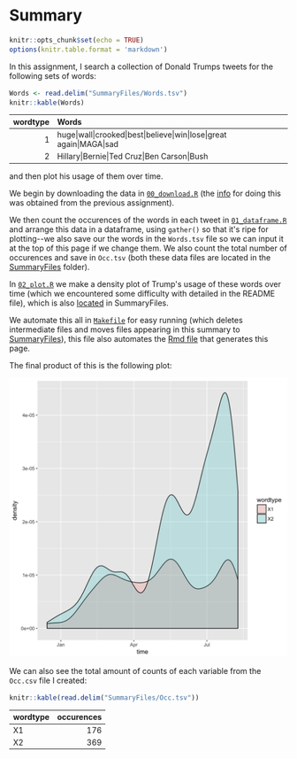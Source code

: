 # Summary


```r
knitr::opts_chunk$set(echo = TRUE)
options(knitr.table.format = 'markdown')
```

In this assignment, I search a collection of Donald Trumps tweets for the following sets of words:


```r
Words <- read.delim("SummaryFiles/Words.tsv")
knitr::kable(Words)
```



| wordtype|Words                                                                                                     |
|--------:|:---------------------------------------------------------------------------------------------------------|
|        1|huge&#124;wall&#124;crooked&#124;best&#124;believe&#124;win&#124;lose&#124;great again&#124;MAGA&#124;sad |
|        2|Hillary&#124;Bernie&#124;Ted Cruz&#124;Ben Carson&#124;Bush                                               |

and then plot his usage of them over time.

We begin by downloading the data in [`00_download.R`](https://github.com/arsbar24/STAT545-hw-barton-alistair/blob/master/hw07/MakeFiles/00_download.R) (the [info](https://jennybc.github.io/purrr-tutorial/ls08_trump-tweets.html) for doing this was obtained from the previous assignment). 

We then count the occurences of the words in each tweet in [`01_dataframe.R`](https://github.com/arsbar24/STAT545-hw-barton-alistair/blob/master/hw07/MakeFiles/01_dataframe.R) and arrange this data in a dataframe, using `gather()` so that it's ripe for plotting--we also save our the words in the `Words.tsv` file so we can input it at the top of this page if we change them. We also count the total number of occurences and save in `Occ.tsv` (both these data files are located in the [SummaryFiles](https://github.com/arsbar24/STAT545-hw-barton-alistair/blob/master/hw07/SummaryFiles/) folder).

In [`02_plot.R`](https://github.com/arsbar24/STAT545-hw-barton-alistair/blob/master/hw07/MakeFiles/02_plot.R) we make a density plot of Trump's usage of these words over time (which we encountered some difficulty with detailed in the README file), which is also [located](https://github.com/arsbar24/STAT545-hw-barton-alistair/blob/master/hw07/SummaryFiles/tweet_freq.png) in SummaryFiles. 

We automate this all in [`Makefile`](https://github.com/arsbar24/STAT545-hw-barton-alistair/blob/master/hw07/Makefile) for easy running (which deletes intermediate files and moves files appearing in this summary to [SummaryFiles](https://github.com/arsbar24/STAT545-hw-barton-alistair/blob/master/hw07/SummaryFiles/)), this file also automates the [Rmd file](https://github.com/arsbar24/STAT545-hw-barton-alistair/blob/master/hw07/Summary.Rmd) that generates this page.

The final product of this is the following plot:

![](SummaryFiles/tweet_freq.png)

We can also see the total amount of counts of each variable from the `Occ.csv` file I created:

```r
knitr::kable(read.delim("SummaryFiles/Occ.tsv"))
```



|wordtype | occurences|
|:--------|----------:|
|X1       |        176|
|X2       |        369|







